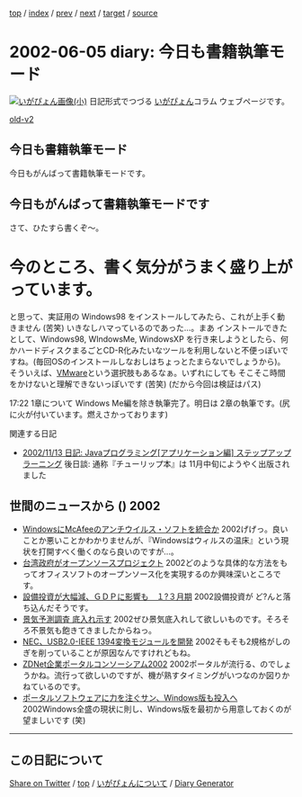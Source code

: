 [top](https://igapyon.github.io/diary/) 
 / [index](https://igapyon.github.io/diary/2002/index.html) 
 / [prev](https://igapyon.github.io/diary/2002/ig020604.html) 
 / [next](https://igapyon.github.io/diary/2002/ig020606.html) 
 / [target](https://igapyon.github.io/diary/2002/ig020605.html) 
 / [source](https://github.com/igapyon/diary/blob/gh-pages/2002/ig020605.html.src.md) 

2002-06-05 diary: 今日も書籍執筆モード
=====================================================================================================
[![いがぴょん画像(小)](https://igapyon.github.io/diary/images/iga200306s.jpg "いがぴょん")](https://igapyon.github.io/diary/memo/memoigapyon.html) 日記形式でつづる [いがぴょん](https://igapyon.github.io/diary/memo/memoigapyon.html)コラム ウェブページです。

[old-v2](ig020605-orig.html)

## 今日も書籍執筆モード

今日もがんばって書籍執筆モードです。


## 今日もがんばって書籍執筆モードです

さて、ひたすら書くぞ～。
# 今のところ、書く気分がうまく盛り上がっています。

と思って、実証用の Windows98 をインストールしてみたら、これが上手く動きません
(苦笑) いきなしハマっているのであった…。まあ インストールできたとして、Windows98, WIndowsMe, WindowsXP を行き来しようとしたら、何かハードディスクまるごとCD-R化みたいなツールを利用しないと不便っぽいですね。(毎回OSのインストールしなおしはちょっとたまらないでしょうから)。そういえば、[VMware](http://www.vmware.com/)という選択肢もあるなぁ。いずれにしても そこそこ時間をかけないと理解できないっぽいです
(苦笑) (だから今回は検証はパス)

17:22 1章について Windows Me編を除き執筆完了。明日は 2章の執筆です。(尻に火が付いています。燃えさかっております)

関連する日記

* [2002/11/13 日記: Javaプログラミング[アプリケーション編] ステップアップラーニング](ig021113.html)
  後日談: 通称『チューリップ本』は 11月中旬にようやく出版されました

## 世間のニュースから () 2002

* [WindowsにMcAfeeのアンチウイルス・ソフトを統合か](http://itpro.nikkeibp.co.jp/free/NT/NEWS/20020603/1/)  2002げげっ。良いことか悪いことかわかりませんが、『Windowsはウィルスの温床』という現状を打開すべく働くのなら良いのですが…。
* [台湾政府がオープンソースプロジェクト](http://www.zdnet.co.jp/news/0206/05/nebt_09.html)  2002どのような具体的な方法をもってオフィスソフトのオープンソース化を実現するのか興味深いところです。
* [設備投資が大幅減、ＧＤＰに影響も　１?３月期](http://www.asahi.com/business/update/0605/007.html)  2002設備投資が ど?んと落ち込んだそうです。
* [景気予測調査 底入れ示す](http://www.nhk.or.jp/news/2002/06/05/grri84000000cn9d.html)  2002ぜひ景気底入れして欲しいものです。そろそろ不景気も飽きてきましたからねっ。
* [NEC、USB2.0-IEEE 1394変換モジュールを開発](http://www.zdnet.co.jp/news/0206/05/njbt_02.html)  2002そもそも2規格がしのぎを削っていることが原因なんですけれどもね。
* [ZDNet企業ポータルコンソーシアム2002](http://www.zdnet.co.jp/enterprise/special/0206/eip.html)  2002ポータルが流行る、のでしょうかね。流行って欲しいのですが、機が熟すタイミングがいつなのか図りかねているのです。
* [ポータルソフトウェアに力を注ぐサン、Windows版も投入へ](http://www.zdnet.co.jp/enterprise/0206/04/02060405.html)  2002Windows全盛の現状に則し、Windows版を最初から用意しておくのが望ましいです (笑)

----------------------------------------------------------------------------------------------------

## この日記について

[Share on Twitter](https://twitter.com/intent/tweet?hashtags=igapyon%2Cdiary%2C%E3%81%84%E3%81%8C%E3%81%B4%E3%82%87%E3%82%93&text=%E4%BB%8A%E6%97%A5%E3%82%82%E6%9B%B8%E7%B1%8D%E5%9F%B7%E7%AD%86%E3%83%A2%E3%83%BC%E3%83%89&url=https%3A%2F%2Figapyon.github.io%2Fdiary%2F2002%2Fig020605.html) / [top](../index.html/) / [いがぴょんについて](https://igapyon.github.io/diary/memo/memoigapyon.html) / [Diary Generator](https://github.com/igapyon/igapyonv3)
